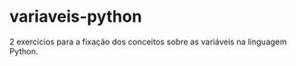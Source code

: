# variaveis-python
2 exercícios para a fixação dos conceitos sobre as variáveis na linguagem Python.

